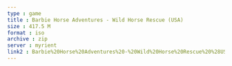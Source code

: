```yaml
---
type : game
title : Barbie Horse Adventures - Wild Horse Rescue (USA)
size : 417.5 M
format : iso
archive : zip
server : myrient
link2 : Barbie%20Horse%20Adventures%20-%20Wild%20Horse%20Rescue%20%28USA%29
---
```

